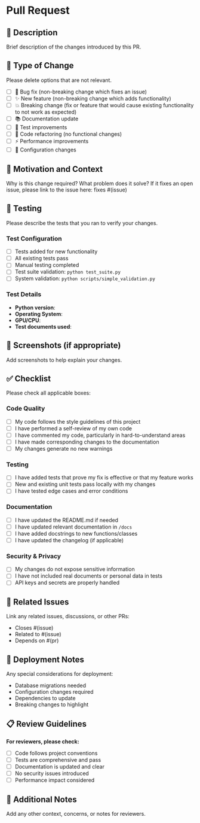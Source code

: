 # Pull Request

## 📝 Description
Brief description of the changes introduced by this PR.

## 🔄 Type of Change
Please delete options that are not relevant.

- [ ] 🐛 Bug fix (non-breaking change which fixes an issue)
- [ ] ✨ New feature (non-breaking change which adds functionality)
- [ ] 💥 Breaking change (fix or feature that would cause existing functionality to not work as expected)
- [ ] 📚 Documentation update
- [ ] 🧪 Test improvements
- [ ] 🎨 Code refactoring (no functional changes)
- [ ] ⚡ Performance improvements
- [ ] 🔧 Configuration changes

## 🎯 Motivation and Context
Why is this change required? What problem does it solve?
If it fixes an open issue, please link to the issue here: fixes #(issue)

## 🧪 Testing
Please describe the tests that you ran to verify your changes.

### Test Configuration
- [ ] Tests added for new functionality
- [ ] All existing tests pass
- [ ] Manual testing completed
- [ ] Test suite validation: `python test_suite.py`
- [ ] System validation: `python scripts/simple_validation.py`

### Test Details
- **Python version**: 
- **Operating System**: 
- **GPU/CPU**: 
- **Test documents used**: 

## 📸 Screenshots (if appropriate)
Add screenshots to help explain your changes.

## ✅ Checklist
Please check all applicable boxes:

### Code Quality
- [ ] My code follows the style guidelines of this project
- [ ] I have performed a self-review of my own code
- [ ] I have commented my code, particularly in hard-to-understand areas
- [ ] I have made corresponding changes to the documentation
- [ ] My changes generate no new warnings

### Testing
- [ ] I have added tests that prove my fix is effective or that my feature works
- [ ] New and existing unit tests pass locally with my changes
- [ ] I have tested edge cases and error conditions

### Documentation
- [ ] I have updated the README.md if needed
- [ ] I have updated relevant documentation in `/docs`
- [ ] I have added docstrings to new functions/classes
- [ ] I have updated the changelog (if applicable)

### Security & Privacy
- [ ] My changes do not expose sensitive information
- [ ] I have not included real documents or personal data in tests
- [ ] API keys and secrets are properly handled

## 🔗 Related Issues
Link any related issues, discussions, or other PRs:
- Closes #(issue)
- Related to #(issue)
- Depends on #(pr)

## 🚀 Deployment Notes
Any special considerations for deployment:
- Database migrations needed
- Configuration changes required
- Dependencies to update
- Breaking changes to highlight

## 📋 Review Guidelines
**For reviewers, please check:**
- [ ] Code follows project conventions
- [ ] Tests are comprehensive and pass
- [ ] Documentation is updated and clear
- [ ] No security issues introduced
- [ ] Performance impact considered

## 💭 Additional Notes
Add any other context, concerns, or notes for reviewers.